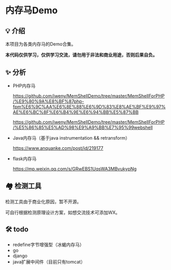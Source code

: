 # 内存马Demo

## 💡 介绍

本项目为各类内存马的Demo合集。

**本代码仅供学习，仅供学习交流，请勿用于非法和商业用途，否则后果自负。**

## ✨ 分析

- PHP内存马

  https://github.com/jweny/MemShellDemo/tree/master/MemShellForPHP/%E9%80%9A%E8%BF%87php-fpm%E6%9C%AA%E6%8E%88%E6%9D%83%E8%AE%BF%E9%97%AE%E6%BC%8F%E6%B4%9E%E6%94%BB%E5%87%BB

  https://github.com/jweny/MemShellDemo/tree/master/MemShellForPHP/%E5%86%85%E5%AD%98%E9%A9%BB%E7%95%99webshell

- Java内存马（基于java instrumentation && retransform）

  https://www.anquanke.com/post/id/219177

- flask内存马

  https://mp.weixin.qq.com/s/GRwEBS1UqsWA3MBvukypNg

## 🏘️ 检测工具

检测工具由于商业化原因，暂不开源。

可自行根据检测原理设计方案，如想交流技术可添加WX。

## 🛠️ todo

- redefine字节增强型（冰蝎内存马）
- go
- django
- java扩展中间件（目前只有tomcat）